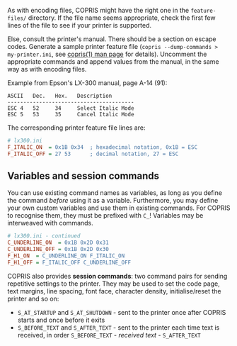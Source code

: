 As with encoding files, COPRIS might have the right one in the `feature-files/` directory. If the file name seems appropriate, check the first few lines of the file to see if your printer is supported.

Else, consult the printer's manual. There should be a section on escape codes. Generate a sample printer feature file (`copris --dump-commands > my-printer.ini`, see [copris(1) man page](man/copris.1.txt) for details). Uncomment the appropriate commands and append values from the manual, in the same way as with encoding files.

Example from Epson's LX-300 manual, page A-14 (91):

```
ASCII   Dec.   Hex.   Description
----------------------------------------
ESC 4   52     34     Select Italic Mode
ESC 5   53     35     Cancel Italic Mode
```

The corresponding printer feature file lines are:

```ini
# lx300.ini
F_ITALIC_ON  = 0x1B 0x34  ; hexadecimal notation, 0x1B = ESC
F_ITALIC_OFF = 27 53      ; decimal notation, 27 = ESC
```


## Variables and session commands

You can use existing command names as variables, as long as you define the command *before* using it as a variable. Furthermore, you may define your own custom variables and use them in existing commands. For COPRIS to recognise them, they must be prefixed with `C_`! Variables may be interweaved with commands.

```ini
# lx300.ini - continued
C_UNDERLINE_ON  = 0x1B 0x2D 0x31
C_UNDERLINE_OFF = 0x1B 0x2D 0x30
F_H1_ON  = C_UNDERLINE_ON F_ITALIC_ON
F_H1_OFF = F_ITALIC_OFF C_UNDERLINE_OFF
```

COPRIS also provides **session commands**: two command pairs for sending repetitive settings to the printer. They may be used to set the code page, text margins, line spacing, font face, character density, initialise/reset the printer and so on:

- `S_AT_STARTUP` and `S_AT_SHUTDOWN` - sent to the printer once after COPRIS starts and once
  before it exits
- `S_BEFORE_TEXT` and `S_AFTER_TEXT` - sent to the printer each time text is received, in
  order `S_BEFORE_TEXT` - *received text* - `S_AFTER_TEXT`

